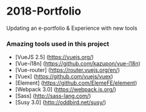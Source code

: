 # 2018-Portfolio

Updating an e-portfolio & Experience with new tools

### Amazing tools used in this project
* [VueJS 2.5] (https://vuejs.org/)
* [Vue-i18n] (https://github.com/kazupon/vue-i18n)
* [Vue-router] (https://router.vuejs.org/en/)
* [Vuex] (https://github.com/vuejs/vuex)
* [Element] (https://github.com/ElemeFE/element)
* [Webpack 3.0] (https://webpack.js.org/)
* [Sass] (http://sass-lang.com/)
* [Susy 3.0] (http://oddbird.net/susy/)
